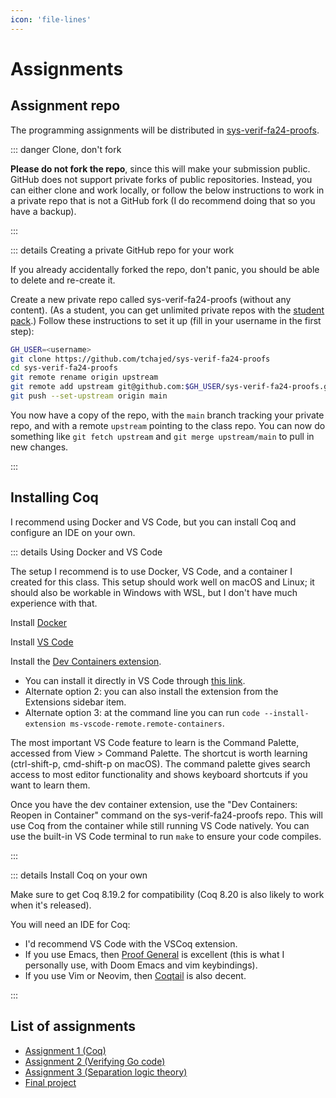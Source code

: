 ```yaml
---
icon: 'file-lines'
---
```


# Assignments

## Assignment repo

The programming assignments will be distributed in [sys-verif-fa24-proofs](https://github.com/tchajed/sys-verif-fa24-proofs).

::: danger Clone, don't fork

**Please do not fork the repo**, since this will make your submission public. GitHub does not support private forks of public repositories. Instead, you can either clone and work locally, or follow the below instructions to work in a private repo that is not a GitHub fork (I do recommend doing that so you have a backup).

:::

::: details Creating a private GitHub repo for your work

If you already accidentally forked the repo, don't panic, you should be able to
delete and re-create it.

Create a new private repo called sys-verif-fa24-proofs (without any content). (As a student, you can get unlimited private repos with the [student pack](https://education.github.com/pack/join).) Follow these instructions to set it up (fill in your username in the first step):

```sh
GH_USER=<username>
git clone https://github.com/tchajed/sys-verif-fa24-proofs
cd sys-verif-fa24-proofs
git remote rename origin upstream
git remote add upstream git@github.com:$GH_USER/sys-verif-fa24-proofs.git
git push --set-upstream origin main
```

You now have a copy of the repo, with the `main` branch tracking your private repo, and with a remote `upstream` pointing to the class repo. You can now do something like `git fetch upstream` and `git merge upstream/main` to pull in new changes.

:::

## Installing Coq

I recommend using Docker and VS Code, but you can install Coq and configure an IDE on your own.

::: details Using Docker and VS Code

The setup I recommend is to use Docker, VS Code, and a container I created for this class. This setup should work well on macOS and Linux; it should also be workable in Windows with WSL, but I don't have much experience with that.

Install [Docker](https://www.docker.com/get-started/)

Install [VS Code](https://code.visualstudio.com/)

Install the [Dev Containers extension](https://marketplace.visualstudio.com/items?itemName=ms-vscode-remote.remote-containers).

- You can install it directly in VS Code through [this link](vscode:extension/ms-vscode-remote.remote-containers).
- Alternate option 2: you can also install the extension from the Extensions sidebar item.
- Alternate option 3: at the command line you can run `code --install-extension ms-vscode-remote.remote-containers`.

The most important VS Code feature to learn is the Command Palette, accessed from View > Command Palette. The shortcut is worth learning (ctrl-shift-p, cmd-shift-p on macOS). The command palette gives search access to most editor functionality and shows keyboard shortcuts if you want to learn them.

Once you have the dev container extension, use the "Dev Containers: Reopen in
Container" command on the sys-verif-fa24-proofs repo. This will use Coq from the
container while still running VS Code natively. You can use the built-in VS Code
terminal to run `make` to ensure your code compiles.

:::

::: details Install Coq on your own


Make sure to get Coq 8.19.2 for compatibility (Coq 8.20 is also likely to work when it's released).

You will need an IDE for Coq:

- I'd recommend VS Code with the VSCoq extension.
- If you use Emacs, then [Proof General](https://proofgeneral.github.io/) is excellent (this is what I personally use, with Doom Emacs and vim keybindings).
- If you use Vim or Neovim, then [Coqtail](https://github.com/whonore/Coqtail) is also decent.

:::

## List of assignments

- [Assignment 1 (Coq)](./hw1-coq)
- [Assignment 2 (Verifying Go code)](./hw2-go)
- [Assignment 3 (Separation logic theory)](./hw3-sep-logic)
- [Final project](./project)
